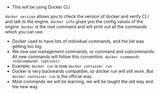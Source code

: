 - This will be using Docker CLI

`docker version` allows you to check the version of docker and verify CLI and talk to the engine. 
`docker info` gives you the config values of the engine. 
`docker` is the root command and will print out all the commands which you can use. 


- Docker used to have lots of individual commands, and the list was getting too big. 
- We now use management commands, or command and subcommands. All new commands will follow this convention. `docker <command> <subcommand> (options)`
- Example: `docker run` is now `docker container run`
- Docker is very backwards compatible, so docker run will still work. But `docker container run` is the official way. 
- Most commands we will be learning, we will be taught the old way and the new way. 

